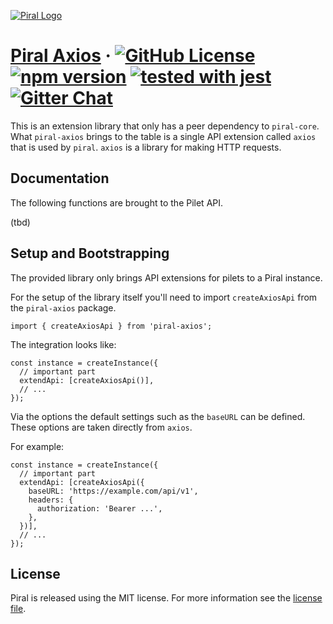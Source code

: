 [![Piral Logo](https://github.com/smapiot/piral/raw/master/docs/assets/logo.png)](https://piral.io)

# [Piral Axios](https://piral.io) &middot; [![GitHub License](https://img.shields.io/badge/license-MIT-blue.svg)](https://github.com/smapiot/piral/blob/master/LICENSE) [![npm version](https://img.shields.io/npm/v/piral-axios.svg?style=flat)](https://www.npmjs.com/package/piral-axios) [![tested with jest](https://img.shields.io/badge/tested_with-jest-99424f.svg)](https://jestjs.io) [![Gitter Chat](https://badges.gitter.im/gitterHQ/gitter.png)](https://gitter.im/piral-io/community)

This is an extension library that only has a peer dependency to `piral-core`. What `piral-axios` brings to the table is a single API extension called `axios` that is used by `piral`. `axios` is a library for making HTTP requests.

## Documentation

The following functions are brought to the Pilet API.

(tbd)

## Setup and Bootstrapping

The provided library only brings API extensions for pilets to a Piral instance.

For the setup of the library itself you'll need to import `createAxiosApi` from the `piral-axios` package.

```tsx
import { createAxiosApi } from 'piral-axios';
```

The integration looks like:

```tsx
const instance = createInstance({
  // important part
  extendApi: [createAxiosApi()],
  // ...
});
```

Via the options the default settings such as the `baseURL` can be defined. These options are taken directly from `axios`.

For example:

```tsx
const instance = createInstance({
  // important part
  extendApi: [createAxiosApi({
    baseURL: 'https://example.com/api/v1',
    headers: {
      authorization: 'Bearer ...',
    },
  })],
  // ...
});
```

## License

Piral is released using the MIT license. For more information see the [license file](./LICENSE).
